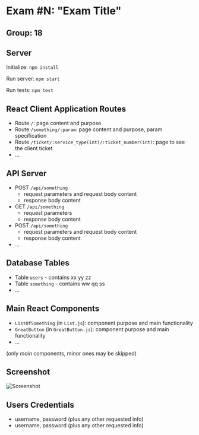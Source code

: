 # Exam #N: "Exam Title"
## Group: 18

## Server

Initialize: `npm install`

Run server: `npm start`

Run tests: `npm test`

## React Client Application Routes

- Route `/`: page content and purpose
- Route `/something/:param`: page content and purpose, param specification
- Route `/ticket/:service_type(int)/:ticket_number(int)`: page to see the client ticket
- ...

## API Server

- POST `/api/something`
  - request parameters and request body content
  - response body content
- GET `/api/something`
  - request parameters
  - response body content
- POST `/api/something`
  - request parameters and request body content
  - response body content
- ...

## Database Tables

- Table `users` - contains xx yy zz
- Table `something` - contains ww qq ss
- ...

## Main React Components

- `ListOfSomething` (in `List.js`): component purpose and main functionality
- `GreatButton` (in `GreatButton.js`): component purpose and main functionality
- ...

(only _main_ components, minor ones may be skipped)

## Screenshot

![Screenshot](./img/screenshot.jpg)

## Users Credentials

- username, password (plus any other requested info)
- username, password (plus any other requested info)
